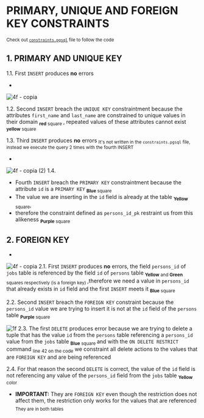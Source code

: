 # PRIMARY, UNIQUE AND FOREIGN KEY CONSTRAINTS
<sub> Check out [`constraints.pgsql`](constraints.pgsql) file to follow the code</sub>

## 1. PRIMARY AND UNIQUE KEY

1.1. First `INSERT` produces **no** errors

-

![4f - copia](https://github.com/RogerCL24/pgSQL/assets/90930371/312cd7e3-762e-444a-a4b2-82b6476fd0eb)

1.2. Second `INSERT` breach the `UNIQUE KEY` constraintment because the attributes `first_name` and `last_name` are constrained to unique values in their domain <sub> **red** square </sub> 
, repeated values of these attributes  cannot exist <sub> **yellow** square </sub>

1.3. Third `INSERT` produces **no** errors <sub> It's not written in the `constraints.pgsql` file, instead we execute the query 2 times with the fourth INSERT</sub>

 -       

![4f - copia (2)](https://github.com/RogerCL24/pgSQL/assets/90930371/2bb29798-12f9-4cec-9915-11d8d7782341)
1.4. 
- Fourth `INSERT` breach the `PRIMARY KEY` constraintment because the attribute `id` is a `PRIMARY KEY` <sub> **Blue** square</sub>
- The value we are inserting in the `id` field is already at the table <sub> **Yellow** square</sub>,
- therefore the constraint defined as `persons_id_pk` restraint us from this alikeness <sub> **Purple** square</sub>

## 2. FOREIGN KEY
-
![4f - copia](https://github.com/RogerCL24/pgSQL/assets/90930371/fbb93a02-638f-4fad-a4df-a8a18bb5e877)
2.1. First `INSERT` produces **no** errors, the field `persons_id` of `jobs` table is referenced by the field `id` of `persons` table <sub> **Yellow** and **Green** squares respectively (is a foreign key) </sub> ,therefore we need a value in `persons_id` that already exists in `id` field and the first `INSERT` meets it <sub>**Blue** square </sub>

2.2. Second `INSERT` breach the `FOREIGN KEY` constraint because the `persons_id` value we are trying to insert it is not at the `id` field of the `persons` table <sub>**Purple** square</sub> 

![1f](https://github.com/RogerCL24/pgSQL/assets/90930371/1b86fe50-a6d8-41ab-8c4e-c31d31a021f5)
2.3. The first `DELETE` produces error because we are trying to delete a tuple that has the value `id` from the `persons` table referencing a `persons_id` value from the `jobs` table <sub>**Blue** square </sub> and with the `ON DELETE RESTRICT` command <sub> line 42 on the code</sub> we constraint all delete actions to the values that are `FOREIGN KEY` and are being referenced

2.4. For that reason the second `DELETE` is correct, the value of the `id` field is not referencing any value of the `persons_id` field from the `jobs` table <sub>**Yellow** color</sub> 
- **IMPORTANT:** They are `FOREIGN KEY` even though the restriction does not affect them, the restriction only works for the values that are referenced <sub> They are in both tables</sub>
